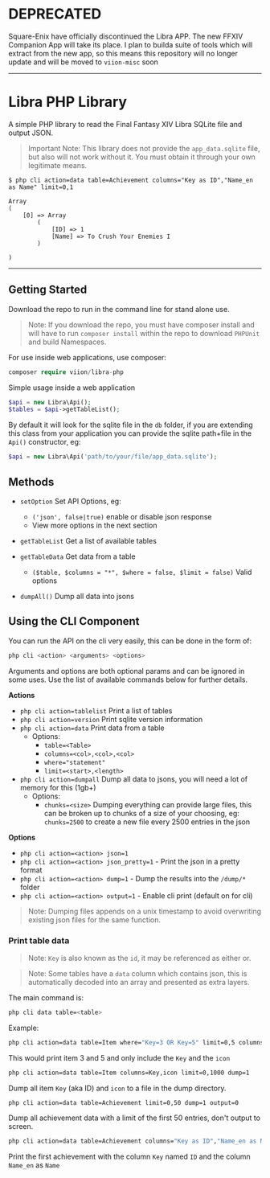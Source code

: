 # DEPRECATED

Square-Enix have officially discontinued the Libra APP. The new FFXIV Companion App will take its place. I plan to builda suite of tools which will extract from the new app, so this means this repository will no longer update and will be moved to `viion-misc` soon

---

# Libra PHP Library

A simple PHP library to read the Final Fantasy XIV Libra SQLite file and output JSON.

> Important Note: This library does not provide the `app_data.sqlite` file, but also will not work without it. You must obtain it through your own legitimate means.

```
$ php cli action=data table=Achievement columns="Key as ID","Name_en as Name" limit=0,1

Array
(
    [0] => Array
        (
            [ID] => 1
            [Name] => To Crush Your Enemies I
        )

)
```

___


## Getting Started

Download the repo to run in the command line for stand alone use.
> Note: If you download the repo, you must have composer install and will have to run `composer install` within the repo to download `PHPUnit` and build Namespaces.

For use inside web applications, use composer:

```php
composer require viion/libra-php
```

Simple usage inside a web application

```php
$api = new Libra\Api();
$tables = $api->getTableList();
```

By default it will look for the sqlite file in the `db` folder, if you are extending this class from your application you can provide the sqlite path+file in the `Api()` constructor, eg:

```php
$api = new Libra\Api('path/to/your/file/app_data.sqlite');
```

## Methods

- `setOption` Set API Options, eg:
  - `('json', false|true)` enable or disable json response
  - View more options in the next section

- `getTableList` Get a list of available tables

- `getTableData` Get data from a table
    - `($table, $columns = "*", $where = false, $limit = false)` Valid options
    
- `dumpAll()` Dump all data into jsons

## Using the CLI Component

You can run the API on the cli very easily, this can be done in the form of:

```bash
php cli <action> <arguments> <options>
```

Arguments and options are both optional params and can be ignored in some uses. Use the list of available commands below for further details.

**Actions**

- `php cli action=tablelist` Print a list of tables
- `php cli action=version` Print sqlite version information
- `php cli action=data` Print data from a table
    - Options:
        - `table=<Table>`
        - `columns=<col>,<col>,<col>`
        - `where="statement"`
        - `limit=<start>,<length>`
- `php cli action=dumpall` Dump all data to jsons, you will need a lot of memory for this (1gb+)
    - Options:
        - `chunks=<size>` Dumping everything can provide large files, this can be broken up to chunks of a size of your choosing, eg: `chunks=2500` to create a new file every 2500 entries in the json
        
**Options**

- `php cli action=<action> json=1`
- `php cli action=<action> json_pretty=1` - Print the json in a pretty format
- `php cli action=<action> dump=1` - Dump the results into the `/dump/*` folder
- `php cli action=<action> output=1` - Enable cli print (default on for cli)

> Note: Dumping files appends on a unix timestamp to avoid overwriting existing json files for the same function.

### Print table data

> Note: `Key` is also known as the `id`, it may be referenced as either or.

> Note: Some tables have a `data` column which contains json, this is automatically decoded into an array and presented as extra layers.

The main command is:

```bash
php cli data table=<table>
```

Example:

```bash
php cli action=data table=Item where="Key=3 OR Key=5" limit=0,5 columns=Key,icon
```

This would print item 3 and 5 and only include the `Key` and the `icon`

```bash
php cli action=data table=Item columns=Key,icon limit=0,1000 dump=1
```

Dump all item `Key` (aka ID) and `icon` to a file in the dump directory.


```bash
php cli action=data table=Achievement limit=0,50 dump=1 output=0
```

Dump all achievement data with a limit of the first 50 entries, don't output to screen.

```bash
php cli action=data table=Achievement columns="Key as ID","Name_en as Name" limit=0,1
```

Print the first achievement with the column `Key` named `ID` and the column `Name_en` as `Name`
